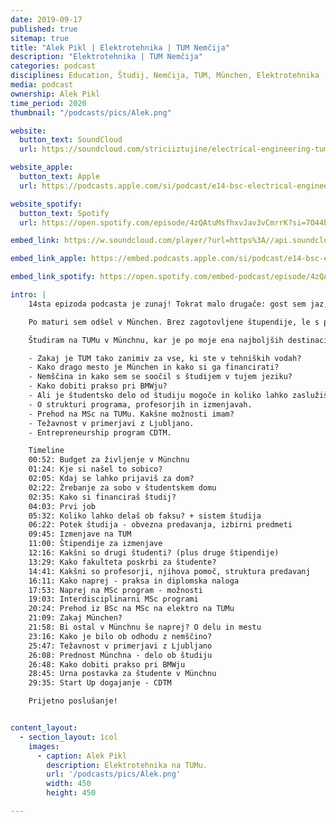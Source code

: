```yaml
---
date: 2019-09-17
published: true 
sitemap: true
title: "Alek Pikl | Elektrotehnika | TUM Nemčija" 
description: "Elektrotehnika | TUM Nemčija"
categories: podcast
disciplines: Education, Študij, Nemčija, TUM, München, Elektrotehnika
media: podcast
ownership: Alek Pikl
time_period: 2020
thumbnail: "/podcasts/pics/Alek.png"

website:
  button_text: SoundCloud
  url: https://soundcloud.com/striciiztujine/electrical-engineering-tum-munich-alek-pikl?in=striciiztujine/sets/2-sezona

website_apple:
  button_text: Apple
  url: https://podcasts.apple.com/si/podcast/e14-bsc-electrical-engineering-tum-munich-alek-pikl/id1435290632?i=1000428800081

website_spotify:
  button_text: Spotify
  url: https://open.spotify.com/episode/4zQAtuMsfhxvJav3vCmrrK?si=7O44bsB2QkGinTbpHy-aCw

embed_link: https://w.soundcloud.com/player/?url=https%3A//api.soundcloud.com/tracks/563095224&color=%23ff5500&auto_play=false&hide_related=false&show_comments=true&show_user=true&show_reposts=false&show_teaser=true

embed_link_apple: https://embed.podcasts.apple.com/si/podcast/e14-bsc-electrical-engineering-tum-munich-alek-pikl/id1435290632?i=1000428800081

embed_link_spotify: https://open.spotify.com/embed-podcast/episode/4zQAtuMsfhxvJav3vCmrrK

intro: |
    14sta epizoda podcasta je zunaj! Tokrat malo drugače: gost sem jaz, spraševala pa me je sestra Kristina. :D

    Po maturi sem odšel v München. Brez zagotovljene štupendije, le s prihranki v žepu. Ampak se je izšlo!

    Študiram na TUMu v Münchnu, kar je po moje ena najboljših destinacij za študij tehniških strok v Evropi. V podcastu:

    - Zakaj je TUM tako zanimiv za vse, ki ste v tehniških vodah?   
    - Kako drago mesto je München in kako si ga financirati?   
    - Nemščina in kako sem se soočil s študijem v tujem jeziku?  
    - Kako dobiti prakso pri BMWju?   
    - Ali je študentsko delo od študiju mogoče in koliko lahko zaslužiš?   
    - O strukturi programa, profesorjih in izmenjavah.   
    - Prehod na MSc na TUMu. Kakšne možnosti imam?    
    - Težavnost v primerjavi z Ljubljano.    
    - Entrepreneurship program CDTM.   

    Timeline    
    00:52: Budget za življenje v Münchnu   
    01:24: Kje si našel to sobico?   
    02:05: Kdaj se lahko prijaviš za dom?   
    02:22: Žrebanje za sobo v študentskem domu   
    02:35: Kako si financiraš študij?   
    04:03: Prvi job   
    05:32: Koliko lahko delaš ob faksu? + sistem študija   
    06:22: Potek študija - obvezna predavanja, izbirni predmeti   
    09:45: Izmenjave na TUM   
    11:00: Štipendije za izmenjave   
    12:16: Kakšni so drugi študenti? (plus druge štipendije)   
    13:29: Kako fakulteta poskrbi za študente?   
    14:41: Kakšni so profesorji, njihova pomoč, struktura predavanj   
    16:11: Kako naprej - praksa in diplomska naloga   
    17:53: Naprej na MSc program - možnosti   
    19:03: Interdisciplinarni MSc programi   
    20:24: Prehod iz BSc na MSc na elektro na TUMu   
    21:09: Zakaj München?   
    21:58: Bi ostal v Münchnu še naprej? O delu in mestu   
    23:16: Kako je bilo ob odhodu z nemščino?   
    25:47: Težavnost v primerjavi z Ljubljano   
    26:08: Prednost Münchna - delo ob študiju   
    26:48: Kako dobiti prakso pri BMWju   
    28:45: Urna postavka za študente v Münchnu   
    29:35: Start Up dogajanje - CDTM   

    Prijetno poslušanje!


content_layout:
  - section_layout: 1col
    images:
      - caption: Alek Pikl 
        description: Elektrotehnika na TUMu.
        url: '/podcasts/pics/Alek.png'
        width: 450 
        height: 450

---
```

